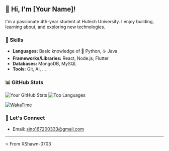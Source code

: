 

## 👋 Hi, I'm [Your Name]!

I'm a passionate 4th-year student at Hutech University. I enjoy building, learning about, and exploring new technologies.

### 🚀 Skills

*   **Languages:** Basic knowledge of 🐍 Python, ☕ Java
*   **Frameworks/Libraries:** React, Node.js, Flutter
*   **Databases:** MongoDB, MySQL
*   **Tools:** Git, AI, ...

### 📊 GitHub Stats

![Your GitHub Stats](https://github-readme-stats.vercel.app/api?username=XShawn-0703&show_icons=true&theme=tokyonight)
![Top Languages](https://github-readme-stats.vercel.app/api/top-langs/?username=XShawn-0703&layout=compact&theme=tokyonight)

[![WakaTime](https://wakatime.com/badge/user/your_wakatime_user_id.svg)](https://wakatime.com/@your_wakatime_username)

### 💬 Let's Connect

*   Email: sino167200333@gmail.com

---
⭐️ From XShawn-0703

